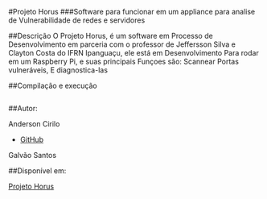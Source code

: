 #Projeto Horus
###Software para funcionar em um appliance para analise de Vulnerabilidade de redes e servidores

##Descrição
O Projeto Horus, é um software em Processo de Desenvolvimento em parceria com o professor de Jeffersson Silva e Clayton Costa do IFRN Ipanguaçu, ele  está em Desenvolvimento Para rodar em um Raspberry Pi, e suas principais Funçoes são: Scannear  Portas vulneráveis, E  diagnostica-las


##Compilação e execução
```shell

```

##Autor:

Anderson Cirilo 
 - [GitHub](https://github.com/Vectro26)

Galvão Santos

##Disponível em:

[Projeto Horus](https://github.com/Vectro26/ProjetoHorus)
